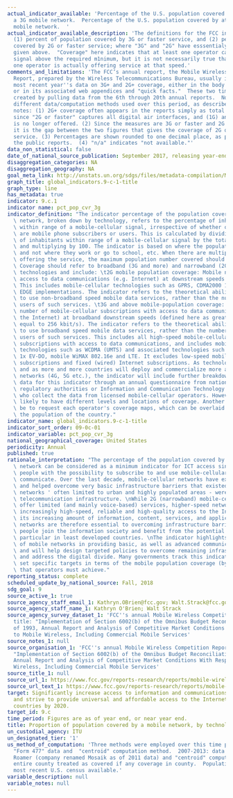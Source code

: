 ```yaml
---
actual_indicator_available: 'Percentage of the U.S. population covered by at least
  a 3G mobile network.  Percentage of the U.S. population covered by at least a 2G
  mobile network.  '
actual_indicator_available_description: 'The definitions for the FCC indicators are:
  (1) percent of population covered by 3G or faster service, and (2) percent of population
  covered by 2G or faster service; where "3G" and "2G" have esssentialy the definitions
  given above.  "Coverage" here indicates that at least one operator can provide a
  signal above the required m1nimum, but it is not necessarily true that at least
  one operator is actually offering service at that speed.'
comments_and_limitations: 'The FCC’s annual report, the Mobile Wireless Competition
  Report, prepared by the Wireless Telecommunications Bureau, usually includes the
  most recent year''s data on 3G+ and 2G+ coverage, either in the body of the report
  or in its associated web appendices and "quick facts."  These two time series were
  created by pulling data from the 6th through 20th annual reports.  Note the three
  different data/computation methods used over this period, as described above.  Other
  notes: (1) 2G+ coverage often appears in the reports simply as total mobile coverage,
  since "2G or faster" captures all digital air interfaces, and (1G) analog service
  is no longer offered. (2) Since the measures are 3G or faster and 2G or faster,
  it is the gap between the two figures that gives the coverage of 2G only, or narrowband,
  service. (3) Percentages are shown rounded to one decimal place, as presented in
  the public reports.  (4) "n/a" indicates "not available."'
data_non_statistical: false
date_of_national_source_publication: September 2017, releasing year-end 2016 data.
disaggregation_categories: NA
disaggregation_geography: NA
goal_meta_link: http://unstats.un.org/sdgs/files/metadata-compilation/Metadata-Goal-9.pdf
graph_title: global_indicators.9-c-1-title
graph_type: line
has_metadata: true
indicator: 9.c.1
indicator name: pct_pop_cvr_3g
indicator_definition: "The indicator percentage of the population covered by a mobile\
  \ network, broken down by technology, refers to the percentage of inhabitants living\
  \ within range of a mobile-cellular signal, irrespective of whether or not they\
  \ are mobile phone subscribers or users. This is calculated by dividing the number\
  \ of inhabitants within range of a mobile-cellular signal by the total population\
  \ and multiplying by 100. The indicator is based on where the population lives,\
  \ and not where they work or go to school, etc. When there are multiple operators\
  \ offering the service, the maximum population number covered should be reported.\
  \ Coverage should refer to broadband (3G and more) and narrowband (2G) mobile-cellular\
  \ technologies and include: \t2G mobile population coverage: Mobile networks with\
  \ access to data communications (e.g. Internet) at downstream speeds below 256 kbit/s.\
  \ This includes mobile-cellular technologies such as GPRS, CDMA2000 1x and most\
  \ EDGE implementations. The indicator refers to the theoretical ability of subscribers\
  \ to use non-broadband speed mobile data services, rather than the number of active\
  \ users of such services. \t3G and above mobile-population coverage: Refers to the\
  \ number of mobile-cellular subscriptions with access to data communications (e.g.\
  \ the Internet) at broadband downstream speeds (defined here as greater than or\
  \ equal to 256 kbit/s). The indicator refers to the theoretical ability of subscribers\
  \ to use broadband speed mobile data services, rather than the number of active\
  \ users of such services. This includes all high-speed mobile-cellular telephone\
  \ subscriptions with access to data communications, and includes mobile-cellular\
  \ technologies such as WCDMA (UMTS) and associated technologies such as HSPA, CDMA2000\
  \ 1x EV-DO, mobile WiMAX 802.16e and LTE. It excludes low-speed mobilebroadband\
  \ subscriptions and fixed (wired) Internet subscriptions. As technologies evolve\
  \ and as more and more countries will deploy and commercialize more advanced mobilebroadband\
  \ networks (4G, 5G etc.), the indicator will include further breakdowns. ITU collects\
  \ data for this indicator through an annual questionnaire from national telecommunication\
  \ regulatory authorities or Information and Communication Technology (ICT) Ministries,\
  \ who collect the data from licensed mobile-cellular operators. However, they are\
  \ likely to have different levels and locations of coverage. Another method would\
  \ be to request each operator's coverage maps, which can be overlaid with maps showing\
  \ the population of the country."
indicator_name: global_indicators.9-c-1-title
indicator_sort_order: 09-0c-01
indicator_variable: pct_pop_cvr_3g
national_geographical_coverage: United States
periodicity: Annual
published: true
rationale_interpretation: "The percentage of the population covered by a mobile cellular\
  \ network can be considered as a minimum indicator for ICT access since it provides\
  \ people with the possibility to subscribe to and use mobile-cellular services to\
  \ communicate. Over the last decade, mobile-cellular networks have expanded rapidly\
  \ and helped overcome very basic infrastructure barriers that existed when fixed-telephone\
  \ networks ' often limited to urban and highly populated areas - were the dominant\
  \ telecommunication infrastructure. \nWhile 2G (narrowband) mobile-cellular networks\
  \ offer limited (and mainly voice-based) services, higher-speed networks provide\
  \ increasingly high-speed, reliable and high-quality access to the Internet and\
  \ its increasing amount of information, content, services, and applications. Mobile\
  \ networks are therefore essential to overcoming infrastructure barriers, helping\
  \ people join the information society and benefit from the potential of ICTs, in\
  \ particular in least developed countries. \nThe indicator highlights the importance\
  \ of mobile networks in providing basic, as well as advanced communication services\
  \ and will help design targeted policies to overcome remaining infrastructure barriers,\
  \ and address the digital divide. Many governments track this indicator and have\
  \ set specific targets in terms of the mobile population coverage (by technology)\
  \ that operators must achieve."
reporting_status: complete
scheduled_update_by_national_source: Fall, 2018
sdg_goal: 9
source_active_1: true
source_agency_staff_email_1: Kathryn.OBrien@fcc.gov; Walt.Strack@fcc.gov
source_agency_staff_name_1: Kathryn O'Brien; Walt Strack
source_agency_survey_dataset_1: 'FCC''s annual Mobile Wireless Competition Report.  Full
  title: "Implementation of Section 6002(b) of the Omnibus Budget Reconciliation Act
  of 1993, Annual Report and Analysis of Competitive Market Conditions With Respect
  to Mobile Wireless, Including Commercial Mobile Services'
source_notes_1: null
source_organisation_1: 'FCC''s annual Mobile Wireless Competition Report.  Full title:
  "Implementation of Section 6002(b) of the Omnibus Budget Reconciliation Act of 1993,
  Annual Report and Analysis of Competitive Market Conditions With Respect to Mobile
  Wireless, Including Commercial Mobile Services'
source_title_1: null
source_url_1: https://www.fcc.gov/reports-research/reports/mobile-wireless-competition-reports
source_url_text_1: https://www.fcc.gov/reports-research/reports/mobile-wireless-competition-reports
target: Significantly increase access to information and communications technology
  and strive to provide universal and affordable access to the Internet in least developed
  countries by 2020.
target_id: 9.c
time_period: Figures are as of year end, or near year end.
title: Proportion of population covered by a mobile network, by technology
un_custodial_agency: ITU
un_designated_tier: '1'
us_method_of_computation: 'Three methods were employed over this time period.  2015-2016:
  "Form 477" data and  "centroid" computation method.  2007-2013: data from American
  Roamer (company renamed Mosaik as of 2011 data) and "centroid" computation method.  2000-2005:
  entire county treated as covered if any coverage in county.  Population data from
  most recent U.S. census available.'
variable_description: null
variable_notes: null
---
```


